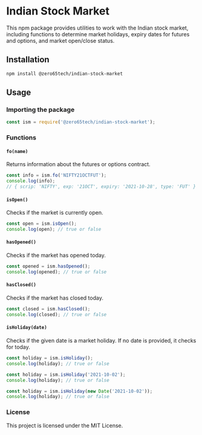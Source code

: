 # Indian Stock Market

This npm package provides utilities to work with the Indian stock market, including functions to determine market holidays, expiry dates for futures and options, and market open/close status.

## Installation

```sh
npm install @zero65tech/indian-stock-market
```

## Usage

### Importing the package

```javascript
const ism = require('@zero65tech/indian-stock-market');
```

### Functions

#### `fo(name)`

Returns information about the futures or options contract.

```javascript
const info = ism.fo('NIFTY21OCTFUT');
console.log(info);
// { scrip: 'NIFTY', exp: '21OCT', expiry: '2021-10-28', type: 'FUT' }
```

#### `isOpen()`

Checks if the market is currently open.

```javascript
const open = ism.isOpen();
console.log(open); // true or false
```

#### `hasOpened()`

Checks if the market has opened today.

```javascript
const opened = ism.hasOpened();
console.log(opened); // true or false
```

#### `hasClosed()`

Checks if the market has closed today.

```javascript
const closed = ism.hasClosed();
console.log(closed); // true or false
```

#### `isHoliday(date)`

Checks if the given date is a market holiday. If no date is provided, it checks for today.

```javascript
const holiday = ism.isHoliday();
console.log(holiday); // true or false
```

```javascript
const holiday = ism.isHoliday('2021-10-02');
console.log(holiday); // true or false
```

```javascript
const holiday = ism.isHoliday(new Date('2021-10-02'));
console.log(holiday); // true or false
```

### License

This project is licensed under the MIT License.
